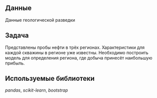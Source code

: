 ## Данные

Данные геологической разведки

## Задача

Представлены пробы нефти в трёх регионах. Характеристики для каждой скважины в регионе уже известны. Необходимо построить модель для определения региона, где добыча принесёт наибольшую прибыль. 

## Используемые библиотеки
*pandas*, *scikit-learn*, *bootstrap*

